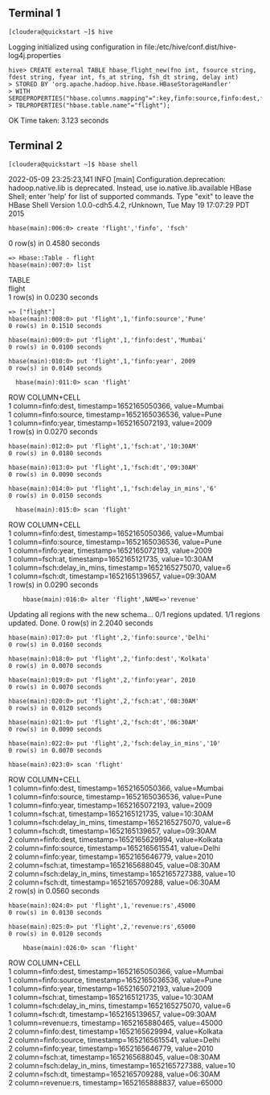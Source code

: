 ## Terminal 1
    [cloudera@quickstart ~]$ hive
Logging initialized using configuration in file:/etc/hive/conf.dist/hive-log4j.properties

    hive> CREATE external TABLE hbase_flight_new(fno int, fsource string, fdest string, fyear int, fs_at string, fsh_dt string, delay int)
    > STORED BY 'org.apache.hadoop.hive.hbase.HBaseStorageHandler'
    > WITH SERDEPROPERTIES("hbase.columns.mapping"=":key,finfo:source,finfo:dest,finfo:year,fsch:at,fsch:dt,fsch:delay_in_mins")
    > TBLPROPERTIES("hbase.table.name"="flight");
OK
Time taken: 3.123 seconds

## Terminal 2
    [cloudera@quickstart ~]$ hbase shell
2022-05-09 23:25:23,141 INFO  [main] Configuration.deprecation: hadoop.native.lib is deprecated. Instead, use io.native.lib.available
HBase Shell; enter 'help<RETURN>' for list of supported commands.
Type "exit<RETURN>" to leave the HBase Shell
Version 1.0.0-cdh5.4.2, rUnknown, Tue May 19 17:07:29 PDT 2015

    hbase(main):006:0> create 'flight','finfo', 'fsch'
0 row(s) in 0.4580 seconds

    => Hbase::Table - flight
    hbase(main):007:0> list
TABLE                                                                                                                                                                                                                                        
flight                                                                                                                                                                                                                                       
1 row(s) in 0.0230 seconds

    => ["flight"]
    hbase(main):008:0> put 'flight',1,'finfo:source','Pune'
    0 row(s) in 0.1510 seconds

    hbase(main):009:0> put 'flight',1,'finfo:dest','Mumbai'
    0 row(s) in 0.0100 seconds

    hbase(main):010:0> put 'flight',1,'finfo:year', 2009
    0 row(s) in 0.0140 seconds

      hbase(main):011:0> scan 'flight'
ROW                                                          COLUMN+CELL                                                                                                                                                                     
 1                                                           column=finfo:dest, timestamp=1652165050366, value=Mumbai                                                                                                                        
 1                                                           column=finfo:source, timestamp=1652165036536, value=Pune                                                                                                                        
 1                                                           column=finfo:year, timestamp=1652165072193, value=2009                                                                                                                          
1 row(s) in 0.0270 seconds

    hbase(main):012:0> put 'flight',1,'fsch:at','10:30AM'
    0 row(s) in 0.0180 seconds

    hbase(main):013:0> put 'flight',1,'fsch:dt','09:30AM'
    0 row(s) in 0.0090 seconds

    hbase(main):014:0> put 'flight',1,'fsch:delay_in_mins','6'
    0 row(s) in 0.0150 seconds

      hbase(main):015:0> scan 'flight'
ROW                                                          COLUMN+CELL                                                                                                                                                                     
 1                                                           column=finfo:dest, timestamp=1652165050366, value=Mumbai                                                                                                                        
 1                                                           column=finfo:source, timestamp=1652165036536, value=Pune                                                                                                                        
 1                                                           column=finfo:year, timestamp=1652165072193, value=2009                                                                                                                          
 1                                                           column=fsch:at, timestamp=1652165121735, value=10:30AM                                                                                                                          
 1                                                           column=fsch:delay_in_mins, timestamp=1652165275070, value=6                                                                                                                     
 1                                                           column=fsch:dt, timestamp=1652165139657, value=09:30AM                                                                                                                          
1 row(s) in 0.0290 seconds

        hbase(main):016:0> alter 'flight',NAME=>'revenue'
Updating all regions with the new schema...
0/1 regions updated.
1/1 regions updated.
Done.
0 row(s) in 2.2040 seconds

    hbase(main):017:0> put 'flight',2,'finfo:source','Delhi'
    0 row(s) in 0.0160 seconds

    hbase(main):018:0> put 'flight',2,'finfo:dest','Kolkata'
    0 row(s) in 0.0070 seconds

    hbase(main):019:0> put 'flight',2,'finfo:year', 2010
    0 row(s) in 0.0070 seconds

    hbase(main):020:0> put 'flight',2,'fsch:at','08:30AM'
    0 row(s) in 0.0120 seconds

    hbase(main):021:0> put 'flight',2,'fsch:dt','06:30AM'
    0 row(s) in 0.0090 seconds

    hbase(main):022:0> put 'flight',2,'fsch:delay_in_mins','10'
    0 row(s) in 0.0070 seconds

    hbase(main):023:0> scan 'flight'
ROW                                                          COLUMN+CELL                                                                                                                                                                     
 1                                                           column=finfo:dest, timestamp=1652165050366, value=Mumbai                                                                                                                        
 1                                                           column=finfo:source, timestamp=1652165036536, value=Pune                                                                                                                        
 1                                                           column=finfo:year, timestamp=1652165072193, value=2009                                                                                                                          
 1                                                           column=fsch:at, timestamp=1652165121735, value=10:30AM                                                                                                                          
 1                                                           column=fsch:delay_in_mins, timestamp=1652165275070, value=6                                                                                                                     
 1                                                           column=fsch:dt, timestamp=1652165139657, value=09:30AM                                                                                                                          
 2                                                           column=finfo:dest, timestamp=1652165629994, value=Kolkata                                                                                                                       
 2                                                           column=finfo:source, timestamp=1652165615541, value=Delhi                                                                                                                       
 2                                                           column=finfo:year, timestamp=1652165646779, value=2010                                                                                                                          
 2                                                           column=fsch:at, timestamp=1652165688045, value=08:30AM                                                                                                                          
 2                                                           column=fsch:delay_in_mins, timestamp=1652165727388, value=10                                                                                                                    
 2                                                           column=fsch:dt, timestamp=1652165709288, value=06:30AM                                                                                                                          
2 row(s) in 0.0560 seconds

    hbase(main):024:0> put 'flight',1,'revenue:rs',45000
    0 row(s) in 0.0130 seconds

    hbase(main):025:0> put 'flight',2,'revenue:rs',65000
    0 row(s) in 0.0120 seconds

        hbase(main):026:0> scan 'flight'
ROW                                                          COLUMN+CELL                                                                                                                                                                     
 1                                                           column=finfo:dest, timestamp=1652165050366, value=Mumbai                                                                                                                        
 1                                                           column=finfo:source, timestamp=1652165036536, value=Pune                                                                                                                        
 1                                                           column=finfo:year, timestamp=1652165072193, value=2009                                                                                                                          
 1                                                           column=fsch:at, timestamp=1652165121735, value=10:30AM                                                                                                                          
 1                                                           column=fsch:delay_in_mins, timestamp=1652165275070, value=6                                                                                                                     
 1                                                           column=fsch:dt, timestamp=1652165139657, value=09:30AM                                                                                                                          
 1                                                           column=revenue:rs, timestamp=1652165880465, value=45000                                                                                                                         
 2                                                           column=finfo:dest, timestamp=1652165629994, value=Kolkata                                                                                                                       
 2                                                           column=finfo:source, timestamp=1652165615541, value=Delhi                                                                                                                       
 2                                                           column=finfo:year, timestamp=1652165646779, value=2010                                                                                                                          
 2                                                           column=fsch:at, timestamp=1652165688045, value=08:30AM                                                                                                                          
 2                                                           column=fsch:delay_in_mins, timestamp=1652165727388, value=10                                                                                                                    
 2                                                           column=fsch:dt, timestamp=1652165709288, value=06:30AM                                                                                                                          
 2                                                           column=revenue:rs, timestamp=1652165888837, value=65000            
